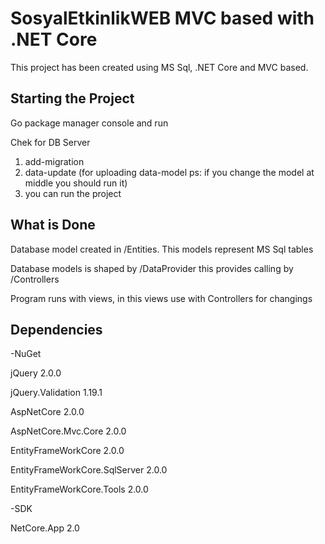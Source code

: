 # SosyalEtkinlikWEB MVC based with .NET Core
This project has been created using MS Sql, .NET Core and MVC based.

## Starting the Project
Go package manager console and run 

Chek for DB Server

1. add-migration
2. data-update (for uploading data-model ps: if you change the model at middle you should run it)
3. you can run the project

## What is Done

Database model created in /Entities. This models represent MS Sql tables 

Database models is shaped by /DataProvider this provides calling by /Controllers

Program runs with views, in this views use with Controllers for changings


## Dependencies
-NuGet

jQuery 2.0.0

jQuery.Validation 1.19.1

AspNetCore 2.0.0

AspNetCore.Mvc.Core 2.0.0

EntityFrameWorkCore 2.0.0

EntityFrameWorkCore.SqlServer 2.0.0

EntityFrameWorkCore.Tools 2.0.0

-SDK

NetCore.App 2.0




